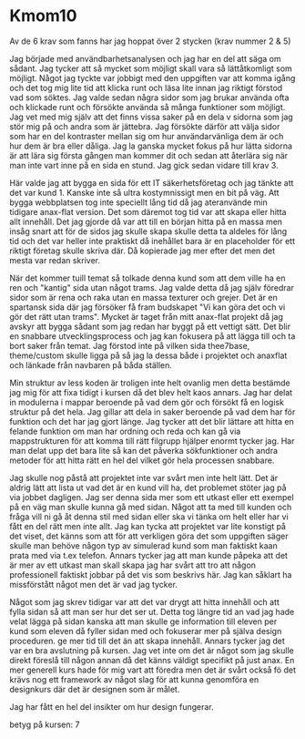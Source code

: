 Kmom10
===============================

Av de 6 krav som fanns har jag hoppat över 2 stycken (krav nummer 2 & 5)

Jag började med användbarhetsanalysen och jag har en del att säga om sådant. Jag tycker att så mycket som möjligt skall vara så lättåtkomligt som möjligt. Något jag tyckte var jobbigt med den uppgiften var att komma igång och det tog mig lite tid att klicka runt och läsa lite innan jag riktigt förstod vad som söktes. Jag valde sedan några sidor som jag brukar använda ofta och klickade runt och försökte använda så många funktioner som möjligt. Jag vet med mig själv att det finns vissa saker på en dela v sidorna som jag stör mig på och andra som är jättebra. Jag försökte därför att välja sidor som har en del kontraster mellan sig om hur användarvänliga dem är och hur dem är bra eller dåliga. Jag la ganska mycket fokus på hur lätta sidorna är att lära sig första gången man kommer dit och sedan att återlära sig när man inte vart inne på en sida en stund. Jag gick sedan vidare till krav 3.

Här valde jag att bygga en sida för ett IT säkerhetsföretag och jag tänkte att det var kund 1. Kanske inte så ultra kostymnissigt men en bit på väg. Att bygga webbplatsen tog inte speciellt lång tid då jag ateranvände min tidigare anax-flat version. Det som däremot tog tid var att skapa eller hitta allt innehåll. Det jag gjorde då var att till en början hitta på en massa men insåg snart att för de sidos jag skulle skapa skulle detta ta aldeles för lång tid och det var heller inte praktiskt då inehållet bara är en placeholder för ett riktigt företag skulle skriva där. Då kopierade jag mer efter det men det mesta var redan skriver.

När det kommer tuill temat så tolkade denna kund som att dem ville ha en ren och "kantig" sida utan något trams. Jag valde detta då jag själv föredrar sidor som är rena och raka utan en massa texturer och grejer. Det är en spartansk sida där jag försöker få fram budskapet "Vi kan göra det och vi gör det rätt utan trams". Mycket är taget från mitt anax-flat projekt då jag avskyr att bygga sådant som jag redan har byggt på ett vettigt sätt. Det blir en snabbare utvecklingsprocess och jag kan fokusera på att lägga till och ta bort saker från temat. Jag förstod inte på vilken sida thee7base, theme/custom skulle ligga på så jag la dessa både i projektet och anaxflat och länkade från navbaren på båda ställen.

Min struktur av less koden är troligen inte helt ovanlig men detta bestämde jag mig för att fixa tidigt i kursen då det blev helt kaos annars. Jag har delat in modulerna i mappar beroende på vad dem gör och försökt få en logisk struktur på det hela. Jag gillar att dela in saker beroende på vad dem har för funktion och det har jag gjort länge. Jag tycker att det blir lättare att hitta en felande funktion om man har ordning och reda och kan gå via mappstrukturen för att komma till rätt filgrupp hjälper enormt tycker jag. Har man delat upp det bara lite så kan det påverka sökfunktioner och andra metoder för att hitta rätt en hel del vilket gör hela processen snabbare.

Jag skulle nog påstå att projektet inte var svårt men inte helt lätt. Det är aldrig lätt att lista ut vad det är en kund vill ha, det problemet stöter jag på via jobbet dagligen. Jag ser denna sida mer som ett utkast eller ett exempel på en väg man skulle kunna gå med sidan. Något att ta med till kunden och fråga vill ni gå åt denna stil med sidan eller ska vi tänka om helt eller har vi fått en del rätt men inte allt. Jag kan tycka att projektet var lite konstigt på det viset, det känns som att för att verkligen göra det som uppgiften säger skulle man behöve någon typ av simulerad kund som man faktiskt kaan prata med via t.ex telefon. Annars tycker jag att man kunde påpeka att det är mer av ett utkast man skall skapa jag har svårt att tro att någon professionell faktiskt jobbar på det vis som beskrivs här. Jag kan såklart ha missförstått något men det är vad jag tycker.

Något som jag skrev tidigar var att det var drygt att hitta innehåll och att fylla sidan så att man ser hur det ser ut. Detta tog längre tid an vad jag hade velat lägga på sidan kanska att man skulle ge information till eleven per kund som eleven då fyller sidan med och fokuserar mer på själva design proceduren. ge mer tid till det än att skapa innehåll. Annars tycker jag det var en bra avslutning på kursen. Jag vet inte om det är något som jag skulle direkt föreslå till någon annan då det känns väldigt specifikt på just anax. En mer generell kurs hade för mig vart att föredra men det är svårt också fö det krävs nog ett framework av något slag för att kunna genomföra en designkurs där det är designen som är målet.

Jag har fått en hel del insikter om hur design fungerar.

betyg på kursen: 7
